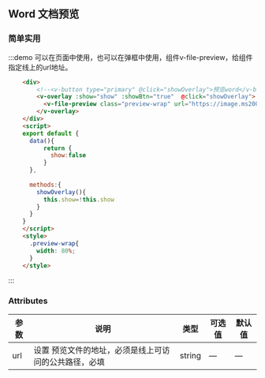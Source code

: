## Word 文档预览

### 简单实用

:::demo 可以在页面中使用，也可以在弹框中使用，组件v-file-preview，给组件指定线上的url地址。

```html
    <div>
        <!--<v-button type="primary" @click="showOverlay">预览word</v-button>-->
        <v-overlay :show="show" :showBtn="true"  @click="showOverlay">
          <v-file-preview class="preview-wrap" url="https://image.ms200.cn/file/3.docx"/>
        </v-overlay>
    </div>
    <script>
    export default {
      data(){
          return {
            show:false  
          }
      },
      
      methods:{
        showOverlay(){
          this.show=!this.show
        }
      }
    }
    </script>
    <style>
      .preview-wrap{
        width: 80%;
      }
    </style>
```
:::

### Attributes
| 参数      | 说明    | 类型      | 可选值       | 默认值   |
|---------- |-------- |---------- |-------------  |-------- |
| url | 设置 预览文件的地址，必须是线上可访问的公共路径，必填 | string  |   —          |    —     |
